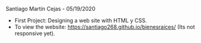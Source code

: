 Santiago Martín Cejas - 05/19/2020
- First Project: Designing a web site with HTML y CSS.
- To view the website: https://santiago268.github.io/bienesraices/ (Its not responsive yet).
